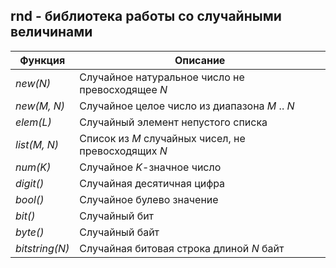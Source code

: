 ## rnd - библиотека работы со случайными величинами
|   Функция    |                      Описание                       |  
|--------------|-----------------------------------------------------|  
|*new(N)*      | Случайное натуральное число не превосходящее *N*    |  
|*new(M, N)*   | Случайное целое число из диапазона *M* .. *N*       |  
|*elem(L)*     | Случайный элемент непустого списка                  |  
|*list(M, N)*  | Список из *M* случайных чисел, не превосходящих *N* |  
|*num(K)*      | Случайное *K*-значное число                         |  
|*digit()*     | Случайная десятичная цифра                          |  
|*bool()*      | Случайное булево значение                           |  
|*bit()*       | Случайный бит                                       |  
|*byte()*      | Случайный байт                                      |  
|*bitstring(N)*| Случайная битовая строка длиной *N* байт            |  
